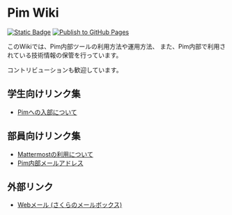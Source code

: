 # Pim Wiki

[![Static Badge](https://img.shields.io/badge/build-www.pim.gr.jp-brightgreen?logo=cloudflare&label=Cloudflare%20Pages&link=https%3A%2F%2Fwiki.pim.gr.jp)](https://wiki.pim.gr.jp/)
[![Publish to GitHub Pages](https://github.com/shimane-u-pim/wiki/actions/workflows/publish-ghpages.yml/badge.svg)](https://github.com/shimane-u-pim/wiki/actions/workflows/publish-ghpages.yml)

このWikiでは、Pim内部ツールの利用方法や運用方法、
また、Pim内部で利用されている技術情報の保管を行っています。

コントリビューションも歓迎しています。

## 学生向けリンク集

- [Pimへの入部について](for-student/club/pim/join-pim.md)

## 部員向けリンク集

- [Mattermostの利用について](for-member/intra-tools/mattermost/mattermost.md)
- [Pim内部メールアドレス](for-member/email/sakura-mail.md)

## 外部リンク

- [Webメール (さくらのメールボックス)](https://secure.sakura.ad.jp/rscontrol/?webmail=1)
